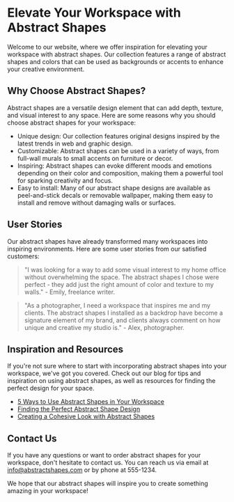 <!--font:Great Vibes-->

# Elevate Your Workspace with Abstract Shapes

Welcome to our website, where we offer inspiration for elevating your workspace with abstract shapes. Our collection features a range of abstract shapes and colors that can be used as backgrounds or accents to enhance your creative environment.

## Why Choose Abstract Shapes?

Abstract shapes are a versatile design element that can add depth, texture, and visual interest to any space. Here are some reasons why you should choose abstract shapes for your workspace:

- Unique design: Our collection features original designs inspired by the latest trends in web and graphic design.
- Customizable: Abstract shapes can be used in a variety of ways, from full-wall murals to small accents on furniture or decor.
- Inspiring: Abstract shapes can evoke different moods and emotions depending on their color and composition, making them a powerful tool for sparking creativity and focus.
- Easy to install: Many of our abstract shape designs are available as peel-and-stick decals or removable wallpaper, making them easy to install and remove without damaging walls or surfaces.

## User Stories

Our abstract shapes have already transformed many workspaces into inspiring environments. Here are some user stories from our satisfied customers:

> "I was looking for a way to add some visual interest to my home office without overwhelming the space. The abstract shapes I chose were perfect - they add just the right amount of color and texture to my walls." - Emily, freelance writer.

> "As a photographer, I need a workspace that inspires me and my clients. The abstract shapes I installed as a backdrop have become a signature element of my brand, and clients always comment on how unique and creative my studio is." - Alex, photographer.

## Inspiration and Resources

If you're not sure where to start with incorporating abstract shapes into your workspace, we've got you covered. Check out our blog for tips and inspiration on using abstract shapes, as well as resources for finding the perfect design for your space.

- [5 Ways to Use Abstract Shapes in Your Workspace](#5-ways-to-use-abstract-shapes-in-your-workspace)
- [Finding the Perfect Abstract Shape Design](#finding-the-perfect-abstract-shape-design)
- [Creating a Cohesive Look with Abstract Shapes](#creating-a-cohesive-look-with-abstract-shapes)

## Contact Us

If you have any questions or want to order abstract shapes for your workspace, don't hesitate to contact us. You can reach us via email at [info@abstractshapes.com](mailto:info@abstractshapes.com) or by phone at 555-1234.

We hope that our abstract shapes will inspire you to create something amazing in your workspace!

<!--

Write me content for website with wallpaper which alt text is:

"A wallpaper with a repeating pattern of abstract shapes and colors, inspired by web design trends and patterns."

The name/title of the page should not be 1:1 copy of the alt text but rather a real content of the website which is using this wallpaper.

- Use markdown format 
- Start with heading
- Heading should be short and concise
- The content should look like a real website 
- The website should not be about the wallpaper, wallpaper is just a related background
- Heading should be contain work "wallpaper" or "background"
- Include real sections like references, contact, user stories, etc. use things relevant to the page purpose.
- Feel free to use structure like headings, bullets, numbering, blockquotes, paragraphs, horizontal lines, etc.
- You can use formatting like bold or _italic_
- You can include UTF-8 emojis
- Links should be only #hash anchors (and you can refer to the document itself)
- Do not include images


---


# Abstract Shapes Wallpaper for Your Creative Workspace

Welcome to our website, where you can find inspiration for your creative workspace with our abstract shapes wallpaper. Our wallpaper features a repeating pattern of abstract shapes and colors, inspired by web design trends and patterns.

## Why Choose Our Abstract Shapes Wallpaper?

Our wallpaper is not just a simple background, it's a statement piece that will transform your workspace into a creative hub. Here are some reasons why you should choose our abstract shapes wallpaper:

- Unique design: Our wallpaper is inspired by the latest web design trends and patterns, making it a unique addition to your workspace.
- High-quality material: Our wallpaper is made of high-quality materials that ensure durability and longevity.
- Easy installation: Our wallpaper is easy to install, and you don't need any special tools or skills to do it.
- Versatile use: Our wallpaper is perfect for any creative workspace, whether it's a home office, a studio, or a coworking space.

## User Stories

Our abstract shapes wallpaper has already transformed many workspaces into inspiring environments. Here are some user stories from our satisfied customers:

> "I was looking for a way to make my home office more inspiring, and this wallpaper was exactly what I needed. It's unique, colorful, and makes me feel energized every time I look at it." - Sarah, freelance writer.

> "As a graphic designer, I need a workspace that sparks my creativity. This wallpaper does just that. It's like having a piece of art on my wall, and it inspires me to create something new every day." - John, graphic designer.

## References

If you're still not convinced that our abstract shapes wallpaper is the right choice for your workspace, here are some references that might help:

- [Web Design Trends 2021](#web-design-trends-2021)
- [How to Create an Inspiring Workspace](#how-to-create-an-inspiring-workspace)
- [The Benefits of Using Wallpaper in Your Workspace](#the-benefits-of-using-wallpaper-in-your-workspace)

## Contact Us

If you have any questions or want to order our abstract shapes wallpaper, don't hesitate to contact us. You can reach us via email at [info@abstractshapeswallpaper.com](mailto:info@abstractshapeswallpaper.com) or by phone at 555-1234.

We hope that our abstract shapes wallpaper will inspire you to create something amazing in your workspace!


---


Heading should not include word "wallpaper". The website should not be about the wallpaper itself, wallpaper is just a related background, rewrite whole content.


---


# Elevate Your Workspace with Abstract Shapes

Welcome to our website, where we offer inspiration for elevating your workspace with abstract shapes. Our collection features a range of abstract shapes and colors that can be used as backgrounds or accents to enhance your creative environment.

## Why Choose Abstract Shapes?

Abstract shapes are a versatile design element that can add depth, texture, and visual interest to any space. Here are some reasons why you should choose abstract shapes for your workspace:

- Unique design: Our collection features original designs inspired by the latest trends in web and graphic design.
- Customizable: Abstract shapes can be used in a variety of ways, from full-wall murals to small accents on furniture or decor.
- Inspiring: Abstract shapes can evoke different moods and emotions depending on their color and composition, making them a powerful tool for sparking creativity and focus.
- Easy to install: Many of our abstract shape designs are available as peel-and-stick decals or removable wallpaper, making them easy to install and remove without damaging walls or surfaces.

## User Stories

Our abstract shapes have already transformed many workspaces into inspiring environments. Here are some user stories from our satisfied customers:

> "I was looking for a way to add some visual interest to my home office without overwhelming the space. The abstract shapes I chose were perfect - they add just the right amount of color and texture to my walls." - Emily, freelance writer.

> "As a photographer, I need a workspace that inspires me and my clients. The abstract shapes I installed as a backdrop have become a signature element of my brand, and clients always comment on how unique and creative my studio is." - Alex, photographer.

## Inspiration and Resources

If you're not sure where to start with incorporating abstract shapes into your workspace, we've got you covered. Check out our blog for tips and inspiration on using abstract shapes, as well as resources for finding the perfect design for your space.

- [5 Ways to Use Abstract Shapes in Your Workspace](#5-ways-to-use-abstract-shapes-in-your-workspace)
- [Finding the Perfect Abstract Shape Design](#finding-the-perfect-abstract-shape-design)
- [Creating a Cohesive Look with Abstract Shapes](#creating-a-cohesive-look-with-abstract-shapes)

## Contact Us

If you have any questions or want to order abstract shapes for your workspace, don't hesitate to contact us. You can reach us via email at [info@abstractshapes.com](mailto:info@abstractshapes.com) or by phone at 555-1234.

We hope that our abstract shapes will inspire you to create something amazing in your workspace!

-->
